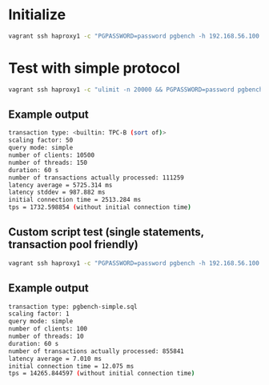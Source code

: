 # Initialize

```bash
vagrant ssh haproxy1 -c "PGPASSWORD=password pgbench -h 192.168.56.100 -p 5432 -U postgres -d postgres -i -s 50"
```

# Test with simple protocol

```bash
vagrant ssh haproxy1 -c "ulimit -n 20000 && PGPASSWORD=password pgbench -h 192.168.56.100 -p 5432 -U postgres -d postgres -c 10500 -j 150 -T 60 -M simple -P 10"
```

## Example output

```bash
transaction type: <builtin: TPC-B (sort of)>
scaling factor: 50
query mode: simple
number of clients: 10500
number of threads: 150
duration: 60 s
number of transactions actually processed: 111259
latency average = 5725.314 ms
latency stddev = 987.882 ms
initial connection time = 2513.284 ms
tps = 1732.598854 (without initial connection time)
```

## Custom script test (single statements, transaction pool friendly)

```bash
vagrant ssh haproxy1 -c "PGPASSWORD=password pgbench -h 192.168.56.100 -p 5432 -U postgres -d postgres -c 100 -j 10 -T 60 -f /vagrant/tests/pgbench-simple.sql"
```

## Example output

```bash
transaction type: pgbench-simple.sql
scaling factor: 1
query mode: simple
number of clients: 100
number of threads: 10
duration: 60 s
number of transactions actually processed: 855841
latency average = 7.010 ms
initial connection time = 12.075 ms
tps = 14265.844597 (without initial connection time)
```
